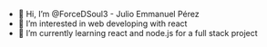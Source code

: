 - 👋 Hi, I’m @ForceDSoul3 - Julio Emmanuel Pérez
- 👀 I’m interested in web developing with react
- 🌱 I’m currently learning react and node.js for a full stack project


<!---
ForceDSoul3/ForceDSoul3 is a ✨ special ✨ repository because its `README.md` (this file) appears on your GitHub profile.
You can click the Preview link to take a look at your changes.
--->
